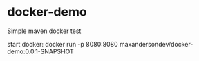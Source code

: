 # docker-demo

Simple maven docker test

start docker: docker run -p 8080:8080 maxandersondev/docker-demo:0.0.1-SNAPSHOT
